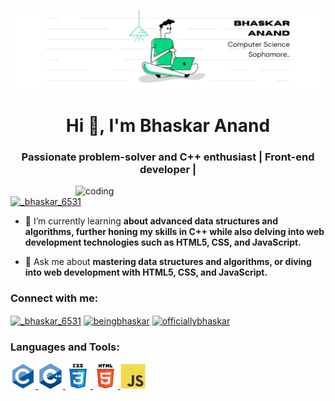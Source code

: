 ![logo](https://github.com/bhaskar-nie/bhaskar-nie/blob/main/1677945624489.jpeg)
<h1 align="center">Hi 👋, I'm Bhaskar Anand</h1>
<h3 align="center">Passionate problem-solver and C++ enthusiast | Front-end developer |</h3>

<img align="right" alt="coding" width="400" src="https://camo.githubusercontent.com/7de37139d0b4c1ce40865e799b446c0e963a3dd8fb68d239707237c40604fa3d/68747470733a2f2f63646e2e6472696262626c652e636f6d2f75736572732f3733303730332f73637265656e73686f74732f363538313234332f6176656e746f2e676966">

<p align="left"> <a href="https://twitter.com/_bhaskar_6531" target="blank"><img src="https://img.shields.io/twitter/follow/_bhaskar_6531?logo=twitter&style=for-the-badge" alt="_bhaskar_6531" /></a> </p>

- 🌱 I’m currently learning **about advanced data structures and algorithms, further honing my skills in C++ while also delving into web development technologies such as HTML5, CSS, and JavaScript.**

- 💬 Ask me about **mastering data structures and algorithms, or diving into web development with HTML5, CSS, and JavaScript.**

<h3 align="left">Connect with me:</h3>
<p align="left">
<a href="https://twitter.com/_bhaskar_6531" target="blank"><img align="center" src="https://raw.githubusercontent.com/rahuldkjain/github-profile-readme-generator/master/src/images/icons/Social/twitter.svg" alt="_bhaskar_6531" height="30" width="40" /></a>
<a href="https://linkedin.com/in/beingbhaskar" target="blank"><img align="center" src="https://raw.githubusercontent.com/rahuldkjain/github-profile-readme-generator/master/src/images/icons/Social/linked-in-alt.svg" alt="beingbhaskar" height="30" width="40" /></a>
<a href="https://instagram.com/officiallybhaskar" target="blank"><img align="center" src="https://raw.githubusercontent.com/rahuldkjain/github-profile-readme-generator/master/src/images/icons/Social/instagram.svg" alt="officiallybhaskar" height="30" width="40" /></a>
</p>

<h3 align="left">Languages and Tools:</h3>
<p align="left"> <a href="https://www.cprogramming.com/" target="_blank" rel="noreferrer"> <img src="https://raw.githubusercontent.com/devicons/devicon/master/icons/c/c-original.svg" alt="c" width="40" height="40"/> </a> <a href="https://www.w3schools.com/cpp/" target="_blank" rel="noreferrer"> <img src="https://raw.githubusercontent.com/devicons/devicon/master/icons/cplusplus/cplusplus-original.svg" alt="cplusplus" width="40" height="40"/> </a> <a href="https://www.w3schools.com/css/" target="_blank" rel="noreferrer"> <img src="https://raw.githubusercontent.com/devicons/devicon/master/icons/css3/css3-original-wordmark.svg" alt="css3" width="40" height="40"/> </a> <a href="https://www.w3.org/html/" target="_blank" rel="noreferrer"> <img src="https://raw.githubusercontent.com/devicons/devicon/master/icons/html5/html5-original-wordmark.svg" alt="html5" width="40" height="40"/> </a> <a href="https://developer.mozilla.org/en-US/docs/Web/JavaScript" target="_blank" rel="noreferrer"> <img src="https://raw.githubusercontent.com/devicons/devicon/master/icons/javascript/javascript-original.svg" alt="javascript" width="40" height="40"/> </a> </p>
